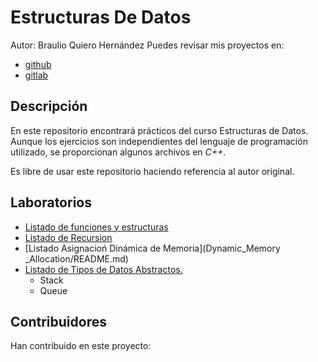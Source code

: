 # Estructuras De Datos

Autor: Braulio Quiero Hernández
Puedes revisar mis proyectos en:

- [github](https://github.com/bquiero)
- [gitlab](https://gitlab.com/braulioqh)
## Descripción

En este repositorio encontrará prácticos del curso Estructuras de Datos.
Aunque los ejercicios son independientes del lenguaje de programación utilizado, se proporcionan algunos archivos en *C++*.

Es libre de usar este repositorio haciendo referencia al autor original.

## Laboratorios
- [Listado de funciones y estructuras](Function_Structures/README.md)
- [Listado de Recursion](Recursion/README.md)
- [Listado Asignacioń Dinámica de Memoria](Dynamic_Memory _Allocation/README.md)
- [Listado de Tipos de Datos Abstractos.](ADT/README.md)
    - Stack
    - Queue

## Contribuidores
Han contribuido en este proyecto:


